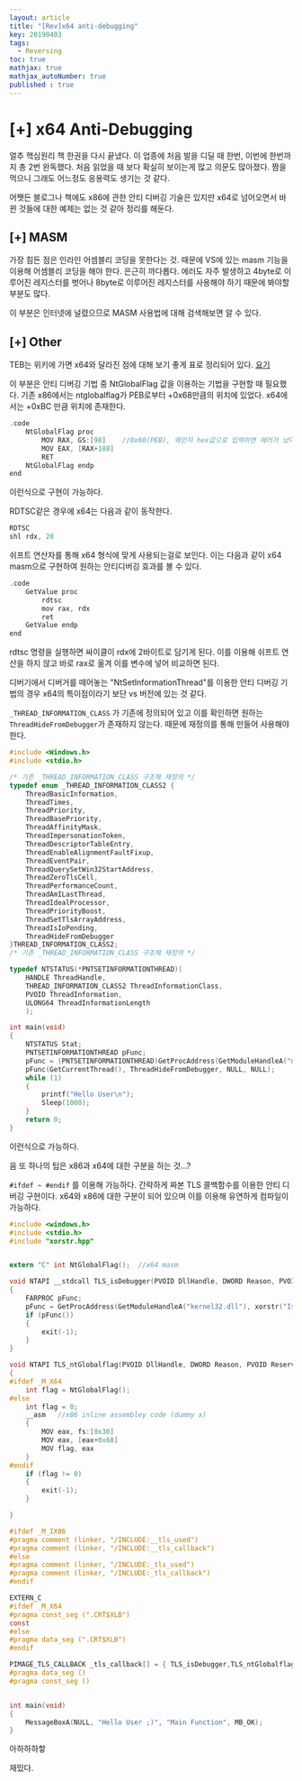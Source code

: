 ```yaml
---
layout: article
title: "[Rev]x64 anti-debugging"
key: 20190403
tags:
  - Reversing
toc: true
mathjax: true
mathjax_autoNumber: true
published : true
---
```


# [+] x64 Anti-Debugging

<!--more-->

얼추 핵심원리 책 한권을 다시 끝냈다. 이 업종에 처음 발을 디딜 때 한번, 이번에 한번까지 총 2번 완독했다. 처음 읽었을 때 보다 확실히 보이는게 많고 의문도 많아졌다. 짬을 먹으니 그래도 어느정도 응용력도 생기는 것 같다.

어쨋든 블로그나 책에도 x86에 관한 안티 디버깅 기술은 있지만 x64로 넘어오면서 바뀐 것들에 대한 예제는 없는 것 같아 정리를 해둔다.

## [+] MASM

가장 힘든 점은 인라인 어셈블리 코딩을 못한다는 것. 때문에 VS에 있는 masm 기능을 이용해 어셈블리 코딩을 해야 한다. 은근히 까다롭다. 에러도 자주 발생하고 4byte로 이루어진 레지스터를 벗어나 8byte로 이루어진 레지스터를 사용해야 하기 때문에 봐야할 부분도 많다.

이 부분은 인터넷에 널렸으므로 MASM 사용법에 대해 검색해보면 알 수 있다.

## [+]  Other

TEB는 위키에 가면 x64와 달라진 점에 대해 보기 좋게 표로 정리되어 있다. <a href="https://en.wikipedia.org/wiki/Win32_Thread_Information_Block">요기</a>

이 부분은 안티 디버깅 기법 중 NtGlobalFlag 값을 이용하는 기법을 구현할 때 필요했다. 기존 x86에서는 ntglobalflag가 PEB로부터 +0x68만큼의 위치에 있었다. x64에서는 +0xBC 만큼 위치에 존재한다.

```c
.code
	NtGlobalFlag proc
		MOV RAX, GS:[98]	//0x60(PEB), 왜인지 hex값으로 입력하면 에러가 났다.
		MOV EAX, [RAX+188]
		RET
	NtGlobalFlag endp
end
```

이런식으로 구현이 가능하다. 

RDTSC같은 경우에 x64는 다음과 같이 동작한다.

```c
RDTSC
shl rdx, 20
```

쉬프트 연산자를 통해 x64 형식에 맞게 사용되는걸로 보인다.
이는 다음과 같이 x64 masm으로 구현하여 원하는 안티디버깅 효과를 볼 수 있다.

```c
.code
	GetValue proc
		rdtsc
		mov rax, rdx
		ret
	GetValue endp
end
```

rdtsc 명령을 실행하면 싸이클이 rdx에 2바이트로 담기게 된다. 이를 이용해 쉬프트 연산을 하지 않고 바로 rax로 옮겨 이를 변수에 넣어 비교하면 된다.

디버기에서 디버거를 떼어놓는 "NtSetInformationThread"를 이용한 안티 디버깅 기법의 경우 x64의 특이점이라기 보단 vs 버전에 있는 것 같다.

`_THREAD_INFORMATION_CLASS` 가 기존에 정의되어 있고 이를 확인하면 원하는 `ThreadHideFromDebugger`가 존재하지 않는다. 때문에 재정의를 통해 만들어 사용해야 한다.

```c
#include <Windows.h>
#include <stdio.h>

/* 기존 _THREAD_INFORMATION_CLASS 구조체 재정의 */
typedef enum _THREAD_INFORMATION_CLASS2 {
	ThreadBasicInformation,
	ThreadTimes,
	ThreadPriority,
	ThreadBasePriority,
	ThreadAffinityMask,
	ThreadImpersonationToken,
	ThreadDescriptorTableEntry,
	ThreadEnableAlignmentFaultFixup,
	ThreadEventPair,
	ThreadQuerySetWin32StartAddress,
	ThreadZeroTlsCell,
	ThreadPerformanceCount,
	ThreadAmILastThread,
	ThreadIdealProcessor,
	ThreadPriorityBoost,
	ThreadSetTlsArrayAddress,
	ThreadIsIoPending,
	ThreadHideFromDebugger
}THREAD_INFORMATION_CLASS2;
/* 기존 _THREAD_INFORMATION_CLASS 구조체 재정의 */

typedef NTSTATUS(*PNTSETINFORMATIONTHREAD)(
	HANDLE ThreadHandle,
	THREAD_INFORMATION_CLASS2 ThreadInformationClass,
	PVOID ThreadInformation,
	ULONG64 ThreadInformationLength
	);

int main(void)
{
	NTSTATUS Stat;
	PNTSETINFORMATIONTHREAD pFunc;
	pFunc = (PNTSETINFORMATIONTHREAD)GetProcAddress(GetModuleHandleA("ntdll.dll"), "NtSetInformationThread");
	pFunc(GetCurrentThread(), ThreadHideFromDebugger, NULL, NULL);
	while (1)
	{
		printf("Hello User\n");
		Sleep(1000);
	}
	return 0;
}
```

이런식으로 가능하다.

음 또 하나의 팁은 x86과 x64에 대한 구분을 하는 것...?

`#ifdef ~ #endif` 를 이용해 가능하다. 간략하게 짜본 TLS 콜백함수를 이용한 안티 디버깅 구현이다. x64와 x86에 대한 구분이 되어 있으며 이를 이용해 유연하게 컴파일이 가능하다.

```c
#include <windows.h>
#include <stdio.h>
#include "xorstr.hpp"


extern "C" int NtGlobalFlag();	//x64 masm

void NTAPI __stdcall TLS_isDebugger(PVOID DllHandle, DWORD Reason, PVOID Reserved)
{
	FARPROC pFunc;
	pFunc = GetProcAddress(GetModuleHandleA("kernel32.dll"), xorstr("IsDebuggerPresent").crypt_get());	// indirect call
	if (pFunc())
	{
		exit(-1);
	}
}

void NTAPI TLS_ntGlobalflag(PVOID DllHandle, DWORD Reason, PVOID Reserved)
{
#ifdef _M_X64
	int flag = NtGlobalFlag();
#else
	int flag = 0;
	__asm	//x86 inline assembley code (dummy x)
	{
		MOV eax, fs:[0x30]
		MOV eax, [eax+0x68]
		MOV flag, eax
	}
#endif
	if (flag != 0)
	{
		exit(-1);
	}

}

#ifdef _M_IX86
#pragma comment (linker, "/INCLUDE:__tls_used")
#pragma comment (linker, "/INCLUDE:__tls_callback")
#else
#pragma comment (linker, "/INCLUDE:_tls_used")
#pragma comment (linker, "/INCLUDE:_tls_callback")
#endif

EXTERN_C
#ifdef _M_X64
#pragma const_seg (".CRT$XLB")
const
#else
#pragma data_seg (".CRT$XLB")
#endif

PIMAGE_TLS_CALLBACK _tls_callback[] = { TLS_isDebugger,TLS_ntGlobalflag, 0 };	// Array of TLS_Table
#pragma data_seg ()
#pragma const_seg ()


int main(void)
{
	MessageBoxA(NULL, "Hello User ;)", "Main Function", MB_OK);
}
```

아하하하핳

재밌다.

